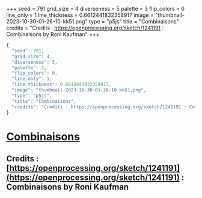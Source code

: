 +++
seed = 791
grid_size = 4
diverseness = 5
palette = 3
flip_colors = 0
line_only = 1
line_thickness = 0.6612441832358917
image = "thumbnail-2023-10-30-01-26-10-kk51.png"
type = "p5js"
title = "Combinaisons"
credits = "Credits : https://openprocessing.org/sketch/1241191 : Combinaisons by Roni Kaufman"
+++




~~~javascript
{
  "seed": 791,
  "grid_size": 4,
  "diverseness": 5,
  "palette": 3,
  "flip_colors": 0,
  "line_only": 1,
  "line_thickness": 0.6612441832358917,
  "image": "thumbnail-2023-10-30-01-26-10-kk51.png",
  "type": "p5js",
  "title": "Combinaisons",
  "credits": "Credits : https://openprocessing.org/sketch/1241191 : Combinaisons by Roni Kaufman"
}
~~~



# [Combinaisons](https://openprocessing.org/sketch/2065396)

## Credits : [https://openprocessing.org/sketch/1241191](https://openprocessing.org/sketch/1241191) : Combinaisons by Roni Kaufman 

